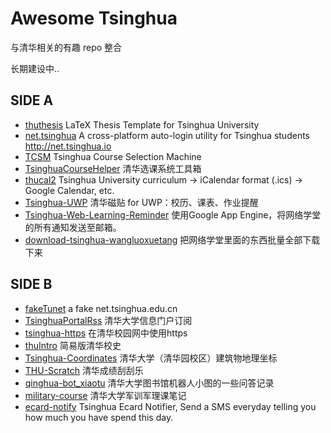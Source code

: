 # Awesome Tsinghua

与清华相关的有趣 repo 整合

长期建设中..

## SIDE A

- [thuthesis](https://github.com/xueruini/thuthesis) LaTeX Thesis Template for Tsinghua University
- [net.tsinghua](https://github.com/ThomasLee969/net.tsinghua) A cross-platform auto-login utility for Tsinghua students <http://net.tsinghua.io>
- [TCSM](https://github.com/JimmyZJX/TCSM) Tsinghua Course Selection Machine
- [TsinghuaCourseHelper](https://github.com/lockehamann/TsinghuaCourseHelper) 清华选课系统工具箱
- [thucal2](https://github.com/summivox/thucal2)  Tsinghua University curriculum -> iCalendar format (.ics) -> Google Calendar, etc.
- [Tsinghua-UWP](https://github.com/lizy14/Tsinghua-UWP) 清华磁贴 for UWP：校历、课表、作业提醒
- [Tsinghua-Web-Learning-Reminder](https://github.com/heyeshuang/Tsinghua-Web-Learning-Reminder) 使用Google App Engine，将网络学堂的所有通知发送至邮箱。
- [download-tsinghua-wangluoxuetang](https://github.com/tianyang-li/download-tsinghua-wangluoxuetang) 把网络学堂里面的东西批量全部下载下来

## SIDE B

- [fakeTunet](https://github.com/tuna/fakeTunet) a fake net.tsinghua.edu.cn
- [TsinghuaPortalRss](https://github.com/YongkaiWu/TsinghuaPortalRss) 清华大学信息门户订阅
- [tsinghua-https](https://github.com/wangqr/tsinghua-https) 在清华校园网中使用https
- [thuIntro](https://github.com/FrankHan/thuIntro) 简易版清华校史
- [Tsinghua-Coordinates](https://github.com/lizy14/Tsinghua-Coordinates) 清华大学（清华园校区）建筑物地理坐标
- [THU-Scratch](https://github.com/summivox/thu-scratch)  清华成绩刮刮乐
- [qinghua-bot_xiaotu]( https://github.com/DrayChou/qinghua-bot_xiaotu)  清华大学图书馆机器人小图的一些问答记录
- [military-course](https://github.com/leonzhu42/military-course) 清华大学军训军理课笔记
- [ecard-notify](https://github.com/blahgeek/ecard-notify) Tsinghua Ecard Notifier, Send a SMS everyday telling you how much you have spend this day.
